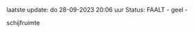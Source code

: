 laatste update: 
do 28-09-2023 20:06   uur 
Status: FAALT - geel - 
<div class="service Y">schijfruimte</div>